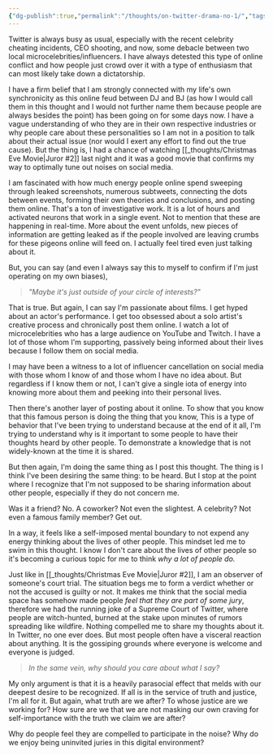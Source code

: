 ```yaml
---
{"dg-publish":true,"permalink":"/thoughts/on-twitter-drama-no-1/","tags":["thoughs","media","observations"],"noteIcon":"","created":"2024-12-25"}
---
```


Twitter is always busy as usual, especially with the recent celebrity cheating incidents, CEO shooting, and now, some debacle between two local microcelebrities/influencers. I have always detested this type of online conflict and how people just crowd over it with a type of enthusiasm that can most likely take down a dictatorship.

I have a firm belief that I am strongly connected with my life's own synchronicity as this online feud between DJ and BJ (as how I would call them in this thought and I would not further name them because people are always besides the point) has been going on for some days now. I have a vague understanding of who they are in their own respective industries or why people care about these personalities so I am not in a position to talk about their actual issue (nor would I exert any effort to find out the true cause). But the thing is, I had a chance of watching [[_thoughts/Christmas Eve Movie\|Juror \#2]] last night and it was a good movie that confirms my way to optimally tune out noises on social media.

I am fascinated with how much energy people online spend sweeping through leaked screenshots, numerous subtweets, connecting the dots between events, forming their own theories and conclusions, and posting them online. That's a ton of investigative work. It is a lot of hours and activated neurons that work in a single event. Not to mention that these are happening in real-time. More about the event unfolds, new pieces of information are getting leaked as if the people involved are leaving crumbs for these pigeons online will feed on. I actually feel tired even just talking about it.

But, you can say (and even I always say this to myself to confirm if I'm just operating on my own biases), 

> *"Maybe it's just outside of your circle of interests?"*

That is true. But again, I can say I'm passionate about films. I get hyped about an actor's performance. I get too obsessed about a solo artist's creative process and chronically post them online. I watch a lot of microcelebrities who has a large audience on YouTube and Twitch. I have a lot of those whom I'm supporting, passively being informed about their lives because I follow them on social media.

I may have been a witness to a lot of influencer cancellation on social media with those whom I know of and those whom I have no idea about. But regardless if I know them or not, I can't give a single iota of energy into knowing more about them and peeking into their personal lives.

Then there's another layer of posting about it online. To show that you know that this famous person is doing the thing that you know, This is a type of behavior that I've been trying to understand because at the end of it all, I'm trying to understand why is it important to some people to have their thoughts heard by other people. To demonstrate a knowledge that is not widely-known at the time it is shared.

But then again, I'm doing the same thing as I post this thought. The thing is I think I've been desiring the same thing: to be heard. But I stop at the point where I recognize that I'm not supposed to be sharing information about other people, especially if they do not concern me. 

Was it a friend? No. A coworker? Not even the slightest. A celebrity? Not even a famous family member? Get out.

In a way, it feels like a self-imposed mental boundary to not expend any energy thinking about the lives of other people. This mindset led me to swim in this thought. I know I don't care about the lives of other people so it's becoming a curious topic for me to think *why a lot of people do.*

Just like in [[_thoughts/Christmas Eve Movie\|Juror \#2]], I am an observer of someone's court trial. The situation begs me to form a verdict whether or not the accused is guilty or not. It makes me think that the social media space has somehow made people *feel that they are part of some jury*, therefore we had the running joke of a Supreme Court of Twitter, where people are witch-hunted, burned at the stake upon minutes of rumors spreading like wildfire. Nothing compelled me to share my thoughts about it. In Twitter, no one ever does. But most people often have a visceral reaction about anything. It is the gossiping grounds where everyone is welcome and everyone is judged.

> *In the same vein, why should you care about what I say?*

My only argument is that it is a heavily parasocial effect that melds with our deepest desire to be recognized. If all is in the service of truth and justice, I'm all for it. But again, what truth are we after? To whose justice are we working for? How sure are we that we are not masking our own craving for self-importance with the truth we claim we are after?

Why do people feel they are compelled to participate in the noise? Why do we enjoy being uninvited juries in this digital environment?